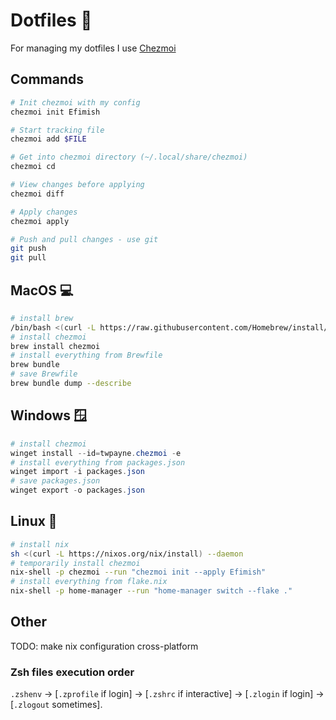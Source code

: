 # Dotfiles 🔧

For managing my dotfiles I use
[Chezmoi](https://chezmoi.io/)

## Commands

```bash
# Init chezmoi with my config
chezmoi init Efimish

# Start tracking file
chezmoi add $FILE

# Get into chezmoi directory (~/.local/share/chezmoi)
chezmoi cd

# View changes before applying
chezmoi diff

# Apply changes
chezmoi apply

# Push and pull changes - use git
git push
git pull
```

## MacOS 💻

```bash
# install brew
/bin/bash <(curl -L https://raw.githubusercontent.com/Homebrew/install/HEAD/install.sh)
# install chezmoi
brew install chezmoi
# install everything from Brewfile
brew bundle
# save Brewfile
brew bundle dump --describe
```

## Windows 🪟

```ps1
# install chezmoi
winget install --id=twpayne.chezmoi -e
# install everything from packages.json
winget import -i packages.json
# save packages.json
winget export -o packages.json
```

## Linux 🐧

```bash
# install nix
sh <(curl -L https://nixos.org/nix/install) --daemon
# temporarily install chezmoi
nix-shell -p chezmoi --run "chezmoi init --apply Efimish"
# install everything from flake.nix
nix-shell -p home-manager --run "home-manager switch --flake ."
```

## Other

TODO: make nix configuration cross-platform

### Zsh files execution order

`.zshenv` → [`.zprofile` if login] → [`.zshrc` if interactive] → [`.zlogin` if login] → [`.zlogout` sometimes].

